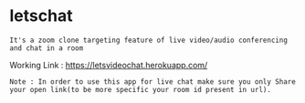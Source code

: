 # letschat
```
It's a zoom clone targeting feature of live video/audio conferencing and chat in a room
```
Working Link : https://letsvideochat.herokuapp.com/

```
Note : In order to use this app for live chat make sure you only Share your open link(to be more specific your room id present in url).
```
